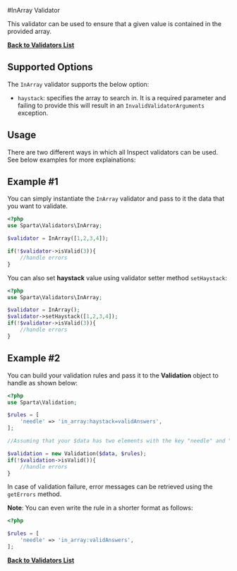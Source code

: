 #InArray Validator

This validator can be used to ensure that a given value is contained in the provided array. 

[**Back to Validators List**](./reference.md#validators-list)

## Supported Options
The `InArray` validator supports the below option:

* `haystack`: specifies the array to search in. It is a required parameter and failing to provide this will result in an `InvalidValidatorArguments` exception.
 

## Usage
There are two different ways in which all Inspect validators can be used. See below examples for more explainations:

## Example #1
You can simply instantiate the `InArray` validator and pass to it the data that you want to validate.

```php
<?php
use Sparta\Validators\InArray;

$validator = InArray([1,2,3,4]);

if(!$validator->isValid(3)){ 
	//handle errors
}
```
You can also set __haystack__ value using validator setter method `setHaystack`:

```php
<?php
use Sparta\Validators\InArray;

$validator = InArray();
$validator->setHaystack([1,2,3,4]);
if(!$validator->isValid(3)){ 
	//handle errors
}
```

## Example #2
You can build your validation rules and pass it to the __Validation__ object to handle as shown below:

```php
<?php
use Sparta\Validation;

$rules = [
	'needle' => 'in_array:haystack=validAnswers',
];

//Assuming that your $data has two elements with the key "needle" and "options"

$validation = new Validation($data, $rules);
if(!$validation->isValid()){
	//handle errors
}

```
In case of validation failure, error messages can be retrieved using the `getErrors` method.


__Note__: You can even write the rule in a shorter format as follows:

```php
<?php

$rules = [
	'needle' => 'in_array:validAnswers',
];

```
[**Back to Validators List**](./reference.md#validators-list)
